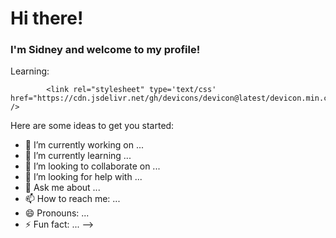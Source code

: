 <h1>Hi there!</h1>
<h3>I'm Sidney and welcome to my profile!</h3>

Learning:

            <link rel="stylesheet" type='text/css' href="https://cdn.jsdelivr.net/gh/devicons/devicon@latest/devicon.min.css" />
          

Here are some ideas to get you started:

- 🔭 I’m currently working on ...
- 🌱 I’m currently learning ...
- 👯 I’m looking to collaborate on ...
- 🤔 I’m looking for help with ...
- 💬 Ask me about ...
- 📫 How to reach me: ...
- 😄 Pronouns: ...
- ⚡ Fun fact: ...
-->
